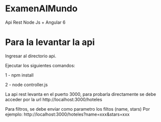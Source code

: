 # ExamenAlMundo
Api Rest Node Js + Angular 6

# Para la levantar la api

Ingresar al directorio api.

Ejecutar los siguientes comandos:

1 - npm install

2 - node controller.js

La api rest levanta en el puerto 3000, para probarla directamente se debe acceder por la url 
    http://localhost:3000/hoteles

Para filtros, se debe enviar como parametro los filtos (name, stars)
Por ejemplo: http://localhost:3000/hoteles?name=xxx&stars=xxx

